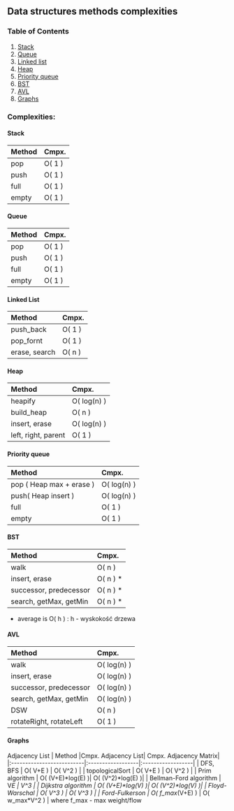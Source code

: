 ## Data structures methods complexities

### Table of Contents
1. [Stack](#stack)
1. [Queue](#queue)
1. [Linked list](#linked-list)
1. [Heap](#heap)
1. [Priority queue](#priority-queue)
1. [BST](#bst)
1. [AVL](#avl)
1. [Graphs](#graphs)

### Complexities:

#### Stack
| Method					| Cmpx.			|
|:--------------------------|:--------------|
| pop						| O( 1 )		|
| push						| O( 1 )		|
| full						| O( 1 )		|
| empty						| O( 1 )		|

#### Queue
| Method					| Cmpx.			|
|:--------------------------|:--------------|
| pop						| O( 1 )		|
| push						| O( 1 )		|
| full						| O( 1 )		|
| empty						| O( 1 )		|

#### Linked List 
| Method					| Cmpx.			|
|:--------------------------|:--------------|
| push_back					| O( 1 )		|
| pop_fornt					| O( 1 )		|
| erase, search				| O( n )		|

#### Heap
| Method					| Cmpx.			|
|:--------------------------|:--------------|
| heapify					| O( log(n) )	|
| build_heap				| O( n )		|
| insert, erase				| O( log(n) )	|
| left, right, parent		| O( 1 )		|

#### Priority queue
| Method					| Cmpx.			|
|:--------------------------|:--------------|
| pop ( Heap max + erase )	| O( log(n) )	|
| push( Heap insert )		| O( log(n) )	|
| full						| O( 1 )		|
| empty						| O( 1 )		|

#### BST
| Method					| Cmpx.			|
|:--------------------------|:--------------|
| walk						| O( n )		|
| insert, erase				| O( n ) *		|
| successor, predecessor 	| O( n ) *		|
| search, getMax, getMin 	| O( n ) *		|
* average is O( h ) : h - wyskokość drzewa

#### AVL
| Method					| Cmpx.			|
|:--------------------------|:--------------|
| walk						| O( log(n) )	|
| insert, erase				| O( log(n) )	|
| successor, predecessor 	| O( log(n) )	|
| search, getMax, getMin 	| O( log(n) )	|
| DSW 						| O( n )		|
| rotateRight, rotateLeft	| O( 1 )		|

#### Graphs
Adjacency List
| Method					|Cmpx. Adjacency List| Cmpx. Adjacency Matrix|
|:--------------------------|:------------------|:------------------|
| DFS, BFS					| O( V+E )			| O( V^2 )			|
| topologicalSort			| O( V+E )			| O( V^2 )			|
| Prim algorithm			| O( (V+E)\*log(E) )| O( (V^2)\*log(E) )|
| Bellman-Ford algorithm	| V*E				| V^3				|
| Dijkstra algorithm		| O( (V+E)\*log(V) )| O( (V^2)\*log(V) )|
| Floyd-Warschal			| O( V^3 )			| O( V^3 )			|
| Ford-Fulkerson			| O( f_max*(V+E) )	| O( w_max*V^2 )	|
where f_max - max weight/flow

















